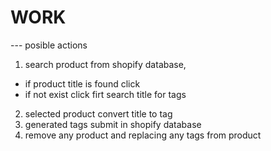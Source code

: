 # WORK
--- posible actions

1. search product from shopify database,
  - if product title is found click 
  - if not exist click firt search title for tags
2. selected product convert title to tag 
3. generated tags submit in shopify database
4. remove any product and replacing any tags from product
